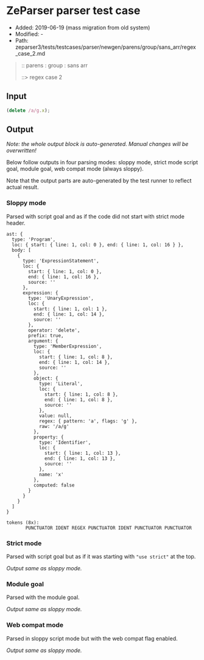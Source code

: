 # ZeParser parser test case

- Added: 2019-06-19 (mass migration from old system)
- Modified: -
- Path: zeparser3/tests/testcases/parser/newgen/parens/group/sans_arr/regex_case_2.md

> :: parens : group : sans arr
>
> ::> regex case 2

## Input

`````js
(delete /a/g.x);
`````

## Output

_Note: the whole output block is auto-generated. Manual changes will be overwritten!_

Below follow outputs in four parsing modes: sloppy mode, strict mode script goal, module goal, web compat mode (always sloppy).

Note that the output parts are auto-generated by the test runner to reflect actual result.

### Sloppy mode

Parsed with script goal and as if the code did not start with strict mode header.

`````
ast: {
  type: 'Program',
  loc: { start: { line: 1, col: 0 }, end: { line: 1, col: 16 } },
  body: [
    {
      type: 'ExpressionStatement',
      loc: {
        start: { line: 1, col: 0 },
        end: { line: 1, col: 16 },
        source: ''
      },
      expression: {
        type: 'UnaryExpression',
        loc: {
          start: { line: 1, col: 1 },
          end: { line: 1, col: 14 },
          source: ''
        },
        operator: 'delete',
        prefix: true,
        argument: {
          type: 'MemberExpression',
          loc: {
            start: { line: 1, col: 8 },
            end: { line: 1, col: 14 },
            source: ''
          },
          object: {
            type: 'Literal',
            loc: {
              start: { line: 1, col: 8 },
              end: { line: 1, col: 8 },
              source: ''
            },
            value: null,
            regex: { pattern: 'a', flags: 'g' },
            raw: '/a/g'
          },
          property: {
            type: 'Identifier',
            loc: {
              start: { line: 1, col: 13 },
              end: { line: 1, col: 13 },
              source: ''
            },
            name: 'x'
          },
          computed: false
        }
      }
    }
  ]
}

tokens (8x):
       PUNCTUATOR IDENT REGEX PUNCTUATOR IDENT PUNCTUATOR PUNCTUATOR
`````

### Strict mode

Parsed with script goal but as if it was starting with `"use strict"` at the top.

_Output same as sloppy mode._

### Module goal

Parsed with the module goal.

_Output same as sloppy mode._

### Web compat mode

Parsed in sloppy script mode but with the web compat flag enabled.

_Output same as sloppy mode._
